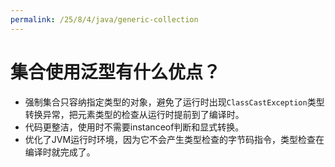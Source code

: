 ```yaml
---
permalink: /25/8/4/java/generic-collection
---
```


# 集合使用泛型有什么优点？

- 强制集合只容纳指定类型的对象，避免了运行时出现`ClassCastException`类型转换异常，把元素类型的检查从运行时提前到了编译时。
- 代码更整洁，使用时不需要instanceof判断和显式转换。
- 优化了JVM运行时环境，因为它不会产生类型检查的字节码指令，类型检查在编译时就完成了。
